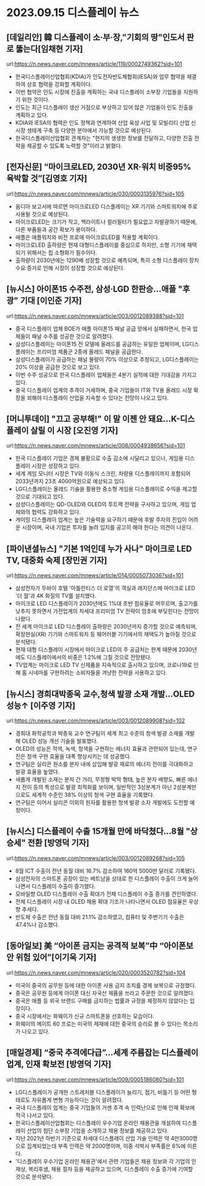 # 2023.09.15 디스플레이 뉴스

## [데일리안] 韓 디스플레이 소·부·장,"기회의 땅"인도서 판로 뚫는다[임채현 기자]
url:https://n.news.naver.com/mnews/article/119/0002749362?sid=101
- 한국디스플레이산업협회(KDIA)가 인도전자반도체협회(IESA)와 업무 협약을 체결하여 상호 협력을 강화할 계획이다.
- 이번 협약은 인도 시장에 진출을 계획하는 국내 디스플레이 소부장 기업들을 지원하기 위한 것이다.
- 인도는 최근 디스플레이 생산 거점으로 부상하고 있어 많은 기업들이 인도 진출을 계획하고 있다.
- KDIA와 IESA의 협력은 인도 정책과 연계하여 산업 육성 사업 및 모빌리티 산업 신시장 생태계 구축 등 다양한 분야에서 가능할 것으로 예상된다.
- 한국디스플레이산업협회 관계자는 "현지의 생생한 정보를 전달하고, 다양한 진출 전략을 제공할 수 있도록 노력할 것"이라고 밝혔다.

## [전자신문] “마이크로LED, 2030년 XR·워치 비중95% 육박할 것”[김영호 기자]
url:https://n.news.naver.com/mnews/article/030/0003135976?sid=105
- 옴디아 보고서에 따르면 마이크로LED 디스플레이는 XR 기기와 스마트워치에 주로 사용될 것으로 예상된다.
- 마이크로LED는 크기가 작고, 백라이트나 컬러필터가 필요없고 자발광하기 때문에, 다른 부품들과 공간 확보가 용이하다.
- 애플은 애플워치와 비전 프로에 마이크로LED를 적용할 계획이다.
- 마이크로LED 출하량은 현재 대형디스플레이를 중심으로 하지만, 소형 기기에 채택되기 위해서는 칩 소형화가 필수이다.
- 출하량이 2030년에는 1290배 성장할 것으로 예측되며, 특히 소형 디스플레이 장치 수요 증가로 인해 시장이 성장할 것으로 예상된다.

## [뉴시스] 아이폰15 수주전, 삼성·LGD 한판승…애플 "후광" 기대 [이인준 기자]
url:https://n.news.naver.com/mnews/article/003/0012089388?sid=101
- 중국 디스플레이 업체 BOE가 애플 아이폰15 패널 공급 망에서 실패하면서, 한국 업체들이 패널 수주를 성공한 것으로 알려졌다.
- 삼성디스플레이는 아이폰15 전 모델에 올레드를 공급하는 유일한 업체이며, LG디스플레이는 프리미엄 제품군 2종에 올레드 패널을 공급한다.
- 삼성디스플레이가 공급하는 패널 물량이 70% 이상으로 추정되고, LG디스플레이는 20% 이상을 공급한 것으로 보고 있다.
- 이번 수주 성공으로 한국 디스플레이 업체들은 4분기 실적에 대한 기대감을 가지고 있다.
- 중국 디스플레이 업계의 추격이 거세하며, 중국 기업들이 IT와 TV용 올레드 시장 확장을 꾀해야 디스플레이 산업을 지속할 수 있다는 전망이 나오고 있다.

## [머니투데이] "끄고 공부해!" 이 말 이젠 안 돼요…K-디스플레이 살릴 이 시장 [오진영 기자]
url:https://n.news.naver.com/mnews/article/008/0004938656?sid=101
- 한국 디스플레이 기업은 경제 불황으로 수출 감소에 시달리고 있으나, 게임용 디스플레이 시장은 성장하고 있다.
- 세계 게임 모니터 시장은 TV와 이동식 스크린, 차량용 디스플레이까지 포함되어 2033년까지 23조 4000억원으로 예상되고 있다.
- LG디스플레이는 올레드 기술을 활용한 중소형 게임용 디스플레이로 수익을 제고할 것으로 기대되고 있다.
- 삼성디스플레이는 QD-OLED와 OLED의 투트랙 전략을 구사하고 있으며, 게임 업체와의 협력도 강화하고 있다.
- 게이밍 디스플레이 업계는 높은 기술력을 요구하기 때문에 후발 주자의 진입이 어려운 시장이며, 국내 기업은 투자를 늘려 입지를 공고히 해야 한다는 의견이 나온다.

## [파이낸셜뉴스] "기본 1억인데 누가 사나" 마이크로 LED TV, 대중화 숙제 [장민권 기자]
url:https://n.news.naver.com/mnews/article/014/0005073036?sid=101
- 삼성전자가 두바이 호텔 '아틀란티스 더 로열'의 객실과 레지던스에 마이크로 LED '더 월'과 4K 화질의 TV를 설치했다.
- 마이크로 LED 디스플레이가 2030년에도 1%대 초반 점유율로 머무르며, 출고가를 낮추지 못하면서 가전업계의 차세대 프리미엄 TV 전략이 암초에 부딪힌다는 전망이 나왔다.
- 전 세계 마이크로 LED 디스플레이 출하량은 2030년까지 증가할 것으로 예측되며, 확장현실(XR) 기기와 스마트워치 등 웨어러블 기기에서의 채택도가 높아질 것으로 분석됐다.
- 현재 대형 디스플레이 시장에서 마이크로 LED의 주 공급처는 한계 때문에 2030년에도 디스플레이에서의 비중은 1.2%에 그칠 것으로 전망됐다.
- TV업계는 마이크로 LED TV 신제품을 지속적으로 출시하고 있으며, 코로나19로 인해 홈 시네마를 구현하려는 소비자들을 겨냥한 전략을 사용하고 있다.

## [뉴시스] 경희대박종욱 교수,청색 발광 소재 개발…OLED성능↑ [이주영 기자]
url:https://n.news.naver.com/mnews/article/003/0012089908?sid=102
- 경희대 화학공학과 박종욱 교수 연구팀이 세계 최고 수준의 청색 발광 소재를 개발해 OLED 성능 개선 기술을 발표했다.
- OLED의 성능은 적색, 녹색, 청색을 구현하는 에너지 효율과 관련되어 있는데, 연구진은 청색 구현 효율을 대폭 향상시키는 데 성공했다.
- 연구팀은 실리콘 원소를 분자 내에 삽입해 발광 재료의 에너지 전이를 극대화하고 발광 효율을 높였다.
- 새롭게 개발된 소재는 분자 간 거리, 무정형 박막 형태, 높은 분자 배향도, 빠른 에너지 전이 등의 특성으로 발광 최적화를 보이며, 일반적인 3성분계가 아닌 2성분계만으로도 세계적 수준인 38% 이상의 청색 구현 효율을 기록했다.
- 연구팀은 이어서 실리콘 이외의 원자를 활용한 청색 발광 소자 개발에도 도전할 예정이다.

## [뉴시스] 디스플레이 수출 15개월 만에 바닥쳤다…8월 "상승세" 전환 [방영덕 기자]
url:https://n.news.naver.com/mnews/article/003/0012089268?sid=105
- 8월 ICT 수출이 전년 동월 대비 16.7% 감소하여 160억 5000만 달러로 기록됐다.
- 삼성전자의 스마트폰 공장이 있는 베트남을 상대로 한 디스플레이 수출이 크게 늘어나면서 디스플레이 수출이 증가했다.
- 모바일향 OLED 디스플레이 수출 확대가 전체 디스플레이 수출 증가를 견인하였다.
- 전체 디스플레이 시장 내 OLED 채용 확대 기조가 나타나면서 OLED 점유율은 우상향 추세다.
- 반도체 수출은 전년 동월 대비 21.1% 감소하였고, 컴퓨터 및 주변기기 수출은 47.4%나 감소했다.

## [동아일보] 美 “아이폰 금지는 공격적 보복”中 “아이폰보안 위험 있어”[이기욱 기자]
url:https://n.news.naver.com/mnews/article/020/0003520782?sid=104
- 미국이 중국의 공무원 등에 대한 아이폰 사용 금지 조치를 경제 보복으로 규정했다.
- 중국은 공무원 등에게 아이폰 대신 자국산 제품을 쓰라고 주문한 것으로 알려졌다.
- 중국은 애플 등 외국 브랜드 구매를 금지하는 법률과 규정을 제정하지 않았다는 입장이다.
- 중국 시장에서는 화웨이가 신규 스마트폰을 선호하는 모습이다.
- 화웨이의 메이트 60 프로는 미국의 제재에 대한 중국의 승리로 볼 수 있다는 목소리가 나오고 있다.

## [매일경제] “중국 추격에다급”...세계 주름잡는 디스플레이업계, 인재 확보전 [방영덕 기자]
url:https://n.news.naver.com/mnews/article/009/0005186080?sid=101
- LG디스플레이가 공개한 스트레처블 디스플레이가 늘리기, 접기, 비틀기 등 어떤 형태로도 자유롭게 변형 가능하다는 것이 알려졌다.
- 국내 디스플레이 업계는 중국 기업들의 거센 추격 속 인력난으로 인해 인재 확보에 적극 나서고 있다.
- 한국디스플레이산업협회는 디스플레이 우수기업 온라인 채용관을 개설하여 디스플레이 산업의 첨단 소부장 기업을 소개하고 채용 정보를 제공하고 있다.
- 지난 2021년 하반기 기준으로 차세대 디스플레이 산업 기술 인력은 약 4만3000명으로 집계되었는데 부족 인력은 약 2000명이며, 이중 석박사 부족률은 6%에 이른다.
- '디스플레이 우수기업 온라인 채용관'에서 관련 기업들은 채용 정보와 각 기업의 인재상, 복리후생, 채용 절차 등을 제공하고 있으며, 디스플레이 수출 증가에 기여할 것으로 분석됐다.